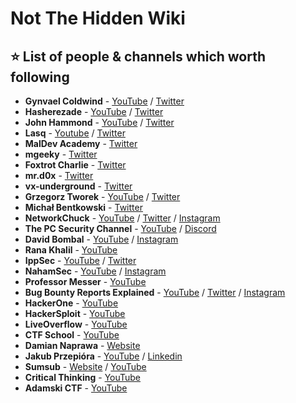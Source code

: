 # Not The Hidden Wiki

⭐ List of people & channels which worth following
-----

* **Gynvael Coldwind** - [YouTube](https://www.youtube.com/user/gynvaelcoldwind) / [Twitter](https://twitter.com/gynvael)
* **Hasherezade** - [YouTube](https://www.youtube.com/channel/UCNWVswPNgn5kutPNa5sprkg) / [Twitter](https://twitter.com/hasherezade)
* **John Hammond** - [YouTube](https://www.youtube.com/@_JohnHammond) / [Twitter](https://twitter.com/_JohnHammond)
* **Lasq** - [Youtube](https://www.youtube.com/c/MalfindLabs) / [Twitter](https://twitter.com/lasq88)
* **MalDev Academy** - [Twitter](https://twitter.com/MalDevAcademy)
* **mgeeky** - [Twitter](https://twitter.com/mariuszbit)
* **Foxtrot Charlie** - [Twitter](https://twitter.com/foxtrot_0x4fult)
* **mr.d0x** - [Twitter](https://twitter.com/mrd0x)
* **vx-underground** - [Twitter](https://twitter.com/vxunderground)
* **Grzegorz Tworek** - [YouTube](https://www.youtube.com/channel/UC57ReegGY3tk69I-bLpjdEw) / [Twitter](https://twitter.com/0gtweet)
* **Michał Bentkowski** - [Twitter](https://twitter.com/SecurityMB)
* **NetworkChuck** - [YouTube](https://www.youtube.com/channel/UC9x0AN7BWHpCDHSm9NiJFJQ) / [Twitter](https://twitter.com/networkchuck) / [Instagram](https://www.instagram.com/networkchuck/)
* **The PC Security Channel** - [YouTube](https://www.youtube.com/@pcsecuritychannel) / [Discord](https://discord.gg/pakqZeG9)
* **David Bombal** - [YouTube](https://www.youtube.com/@davidbombal) / [Instagram](https://www.instagram.com/davidbombal/)
* **Rana Khalil** - [YouTube](https://www.youtube.com/@RanaKhalil101)
* **IppSec** - [YouTube](https://www.youtube.com/@ippsec) / [Twitter](https://twitter.com/ippsec)
* **NahamSec** - [YouTube](https://www.youtube.com/@NahamSec) / [Instagram](https://www.instagram.com/nahamsec/)
* **Professor Messer** - [YouTube](https://www.youtube.com/@professormesser)
* **Bug Bounty Reports Explained** - [YouTube](https://www.youtube.com/@BugBountyReportsExplained) / [Twitter](https://twitter.com/gregxsunday) / [Instagram](https://www.instagram.com/gregxsunday/)
* **HackerOne** - [YouTube](https://www.youtube.com/@HackerOneTV)
* **HackerSploit** - [YouTube](https://www.youtube.com/HackerSploit)
* **LiveOverflow** - [YouTube](https://www.youtube.com/@LiveOverflow)
* **CTF School** - [YouTube](https://www.youtube.com/c/CTFSchool)
* **Damian Naprawa** - [Website](https://wkontenerach.pl/)
* **Jakub Przepióra** - [YouTube](https://www.youtube.com/channel/UCJE4aNuiSMo-6daasSfu-0w) / [Linkedin](https://www.linkedin.com/in/jakub-przepiora)
* **Sumsub** - [Website](https://sumsub.com/) / [YouTube](https://www.youtube.com/@Sumsubcom)
* **Critical Thinking** - [YouTube](https://www.youtube.com/@criticalthinkingpodcast)
* **Adamski CTF** - [YouTube](https://www.youtube.com/c/AdamskiCTF)